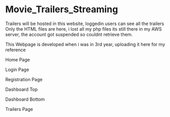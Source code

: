 # Movie_Trailers_Streaming

Trailers will be hosted in this website, loggedin users can see all the trailers
Only the HTML files are here, i lost all my php files its still there in my AWS server, the account got suspended so couldnt retrieve them.

This Webpage is developed when i was in 3rd year, uploading it here for my reference


Home Page


Login Page


Registration Page


Dashboard Top


Dashboard Bottom


Trailers Page
